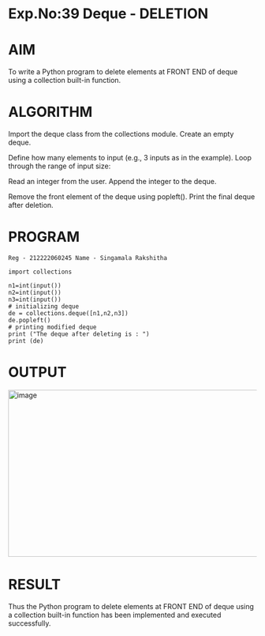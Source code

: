 # Exp.No:39 Deque - DELETION
# AIM
To write a Python program to delete elements at FRONT END of deque using a collection built-in function.

# ALGORITHM
Import the deque class from the collections module. Create an empty deque.

Define how many elements to input (e.g., 3 inputs as in the example). Loop through the range of input size:

Read an integer from the user. Append the integer to the deque.

Remove the front element of the deque using popleft(). Print the final deque after deletion.

# PROGRAM
~~~
Reg - 212222060245 Name - Singamala Rakshitha

import collections
  
n1=int(input())
n2=int(input())
n3=int(input())
# initializing deque
de = collections.deque([n1,n2,n3])
de.popleft()
# printing modified deque
print ("The deque after deleting is : ")
print (de)
~~~
# OUTPUT
<img width="1182" height="338" alt="image" src="https://github.com/user-attachments/assets/a1b9a418-5663-43e3-80a5-b95b0bdc32d3" />

# RESULT
Thus the Python program to delete elements at FRONT END of deque using a collection built-in function has been implemented and executed successfully.
